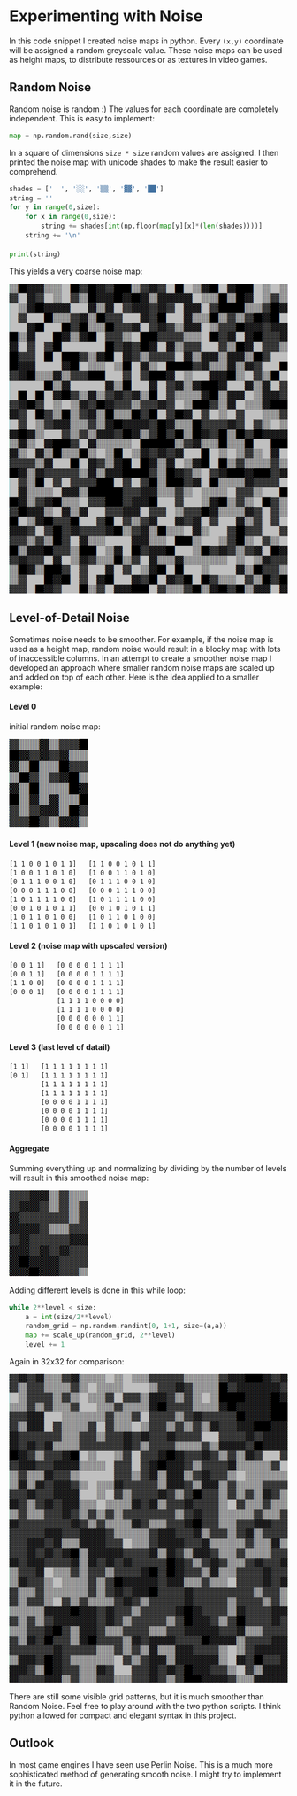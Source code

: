 # Experimenting with Noise

In this code snippet I created noise maps in python. Every `(x,y)` coordinate will be assigned a random greyscale value. These noise maps can be used as height maps, to distribute ressources or as textures in video games.

## Random Noise

Random noise is random :) The values for each coordinate are completely independent. This is easy to implement:

```python
map = np.random.rand(size,size)
```

In a square of dimensions `size * size` random values are assigned. I then printed the noise map with unicode shades to make the result easier to comprehend.

```python
shades = ['  ', '░░', '▒▒', '▓▓', '██']
string = ''
for y in range(0,size):
    for x in range(0,size):
        string += shades[int(np.floor(map[y][x]*(len(shades))))]
    string += '\n'

print(string)
```

This yields a very coarse noise map:

![random noise map](./noise-maps/random_noise_32x32.PNG)


## Level-of-Detail Noise

Sometimes noise needs to be smoother. For example, if the noise map is used as a height map, random noise would result in a blocky map with lots of inaccessible columns. In an attempt to create a smoother noise map I developed an approach where smaller random noise maps are scaled up and added on top of each other. Here is the idea applied to a smaller example:

#### Level 0
initial random noise map:

![initial random noise map of small example](./noise-maps/lod_noise_8x8_initial.PNG)


#### Level 1 (new noise map, upscaling does not do anything yet)
```
[1 1 0 0 1 0 1 1]   [1 1 0 0 1 0 1 1]
[1 0 0 1 1 0 1 0]   [1 0 0 1 1 0 1 0]
[0 1 1 1 0 0 1 0]   [0 1 1 1 0 0 1 0]
[0 0 0 1 1 1 0 0]   [0 0 0 1 1 1 0 0]
[1 0 1 1 1 1 0 0]   [1 0 1 1 1 1 0 0]
[0 0 1 0 1 0 1 1]   [0 0 1 0 1 0 1 1]
[1 0 1 1 0 1 0 0]   [1 0 1 1 0 1 0 0]
[1 1 0 1 0 1 0 1]   [1 1 0 1 0 1 0 1]
```

#### Level 2 (noise map with upscaled version)
```
[0 0 1 1]   [0 0 0 0 1 1 1 1]
[0 0 1 1]   [0 0 0 0 1 1 1 1]
[1 1 0 0]   [0 0 0 0 1 1 1 1]
[0 0 0 1]   [0 0 0 0 1 1 1 1]
            [1 1 1 1 0 0 0 0]
            [1 1 1 1 0 0 0 0]
            [0 0 0 0 0 0 1 1]
            [0 0 0 0 0 0 1 1]
```


#### Level 3 (last level of datail)
```
[1 1]   [1 1 1 1 1 1 1 1]
[0 1]   [1 1 1 1 1 1 1 1]
        [1 1 1 1 1 1 1 1]
        [1 1 1 1 1 1 1 1]
        [0 0 0 0 1 1 1 1]
        [0 0 0 0 1 1 1 1]
        [0 0 0 0 1 1 1 1]
        [0 0 0 0 1 1 1 1]
```

#### Aggregate
Summing everything up and normalizing by dividing by the number of levels will result in this smoothed noise map:

![final noise map of small example](./noise-maps/lod_noise_8x8_final.PNG)

Adding different levels is done in this while loop:

```python
while 2**level < size:
    a = int(size/2**level)
    random_grid = np.random.randint(0, 1+1, size=(a,a))
    map += scale_up(random_grid, 2**level)
    level += 1
```

Again in 32x32 for comparison:

![random noise map](./noise-maps/lod_noise_32x32.PNG)

There are still some visible grid patterns, but it is much smoother than Random Noise. Feel free to play around with the two python scripts. I think python allowed for compact and elegant syntax in this project.


## Outlook
In most game engines I have seen use Perlin Noise. This is a much more sophisticated method of generating smooth noise. I might try to implement it in the future.

